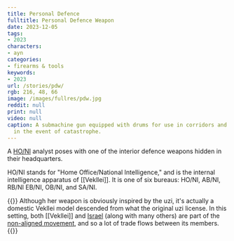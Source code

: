 ```yaml
---
title: Personal Defence
fulltitle: Personal Defence Weapon
date: 2023-12-05
tags:
- 2023
characters:
- ayn
categories:
- firearms & tools
keywords:
- 2023
url: /stories/pdw/
rgb: 216, 48, 66
image: /images/fullres/pdw.jpg
reddit: null
print: null
video: null
caption: A submachine gun equipped with drums for use in corridors and tight spaces,
  in the event of catastrophe.
---
```

A [HO/NI](/opsec/) analyst poses with one of the interior defence weapons hidden in their headquarters.

HO/NI stands for "Home Office/National Intelligence," and is the internal intelligence apparatus of [[Vekllei]]. It is one of six bureaus: HO/NI, AB/NI, RB/NI EB/NI, OB/NI, and SA/NI.

{{<note>}}
Although her weapon is obviously inspired by the uzi, it's actually a domestic Vekllei model descended from what the original uzi license. In this setting, both [[Vekllei]] and [<span class="fi fi-il"></span> Israel](/israel/) (along with many others) are part of the [non-aligned movement](/free-nations/), and so a lot of trade flows between its members.
{{</note>}}